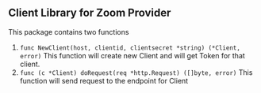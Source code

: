 ## Client Library for Zoom Provider
This package contains two functions

1. ```func NewClient(host, clientid, clientsecret *string) (*Client, error)```
    This function will create new Client and will get Token for that client.
2. ```func (c *Client) doRequest(req *http.Request) ([]byte, error)```
    This function will send request to the endpoint for Client
